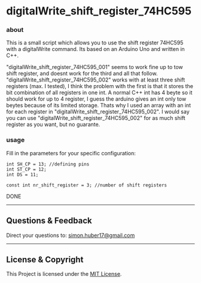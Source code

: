 # digitalWrite_shift_register_74HC595

### about
This is a small script which allows you to use the shift register 74HC595 with a digitalWrite command. Its based on an Arduino Uno and written in C++.

"digitalWrite_shift_register_74HC595_001" seems to work fine up to tow shift register, and doesnt work for the third and all that follow. "digitalWrite_shift_register_74HC595_002" works with at least three shift registers (max. I tested), I think the problem with the first is that it stores the bit combination of all registers in one int. A normal C++ int has 4 beyte so it should work for up to 4 register, I guess the arduino gives an int only tow beytes because of its limited storage. Thats why I used an array with an int for each register in "digitalWrite_shift_register_74HC595_002".
I would say you can use "digitalWrite_shift_register_74HC595_002" for as much shift register as you want, but no guarante.

### usage
Fill in the parameters for your specific configuration:
```
int SH_CP = 13; //defining pins
int ST_CP = 12;
int DS = 11;

const int nr_shift_register = 3; //number of shift registers
```
DONE

---

## Questions & Feedback
Direct your questions to: simon.huber17@gmail.com

---

## License & Copyright
This Project is licensed under the [MIT License](LICENSE).
